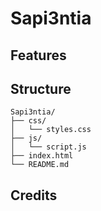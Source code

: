 # Sapi3ntia

## Features

## Structure

```
Sapi3ntia/
├── css/
│   └── styles.css
├── js/
│   └── script.js
├── index.html
└── README.md
```
## Credits
